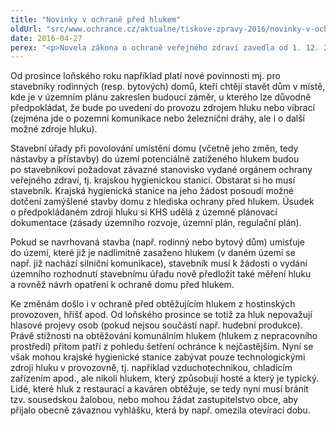 ```yaml
---
title: "Novinky v ochraně před hlukem"
oldUrl: "src/www.ochrance.cz/aktualne/tiskove-zpravy-2016/novinky-v-ochrane-pred-hlukem"
date: 2016-04-27
perex: "<p>Novela zákona o ochraně veřejného zdraví zavedla od 1. 12. 2015 nové povinnosti úřadům i stavebníkům a změnila i možnosti obrany před obtěžujícím hlukem z restaurací, kaváren, hřišť apod. V praxi mohou tyto novinky způsobovat problémy, nejasnosti a vést k různým výkladům. Kancelář veřejného ochránce práv proto uspořádala kulatý stůl pro odborníky, kteří se stavebním zákonem a ochranou před hlukem zabývají, k diskuzi a vyjasnění, jaký by měl být optimální postup při řešení různých situací v praxi.</p>"
---
```


<!-- imported from the old website -->

<p>Od prosince loňského roku například platí nové povinnosti mj. pro stavebníky rodinných (resp. bytových) domů, kteří chtějí stavět dům v místě, kde je v územním plánu zakreslen budoucí záměr, u kterého lze důvodně předpokládat, že bude po uvedení do provozu zdrojem hluku nebo vibrací (zejména jde o pozemní komunikace nebo železniční dráhy, ale i o další možné zdroje hluku). </p> <p>Stavební úřady při povolování umístění domu (včetně jeho změn, tedy nástavby a přístavby) do území potenciálně zatíženého hlukem budou po stavebníkovi požadovat závazné stanovisko vydané orgánem ochrany veřejného zdraví, tj. krajskou hygienickou stanicí. Obstarat si ho musí stavebník. Krajská hygienická stanice na jeho žádost posoudí možné dotčení zamýšlené stavby domu z hlediska ochrany před hlukem. Úsudek o předpokládaném zdroji hluku si KHS udělá z územně plánovací dokumentace (zásady územního rozvoje, územní plán, regulační plán). </p> <p>Pokud se navrhovaná stavba (např. rodinný nebo bytový dům) umisťuje do území, které již je nadlimitně zasaženo hlukem (v daném území se např. již nachází silniční komunikace), stavebník musí k žádosti o vydání územního rozhodnutí stavebnímu úřadu nově předložit také měření hluku a rovněž návrh opatření k ochraně domu před hlukem.</p><p> Ke změnám došlo i v ochraně před obtěžujícím hlukem z hostinských provozoven, hřišť apod. Od loňského prosince se totiž za hluk nepovažují hlasové projevy osob (pokud nejsou součástí např. hudební produkce). Právě stížnosti na obtěžování komunálním hlukem (hlukem z nepracovního prostředí) přitom patří z pohledu šetření ochránce k nejčastějším. Nyní se však mohou krajské hygienické stanice zabývat pouze technologickými zdroji hluku v provozovně, tj. například vzduchotechnikou, chladicím zařízením apod., ale nikoli hlukem, který způsobují hosté a který je typický. Lidé, které hluk z restaurací a kaváren obtěžuje, se tedy nyní musí bránit tzv. sousedskou žalobou, nebo mohou žádat zastupitelstvo obce, aby přijalo obecně závaznou vyhlášku, která by např. omezila otevírací dobu. </p>
